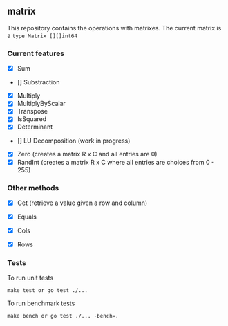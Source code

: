 ## matrix

This repository contains the operations with matrixes. The current matrix is a `type Matrix [][]int64`
### Current features

- [x] Sum
- [] Substraction
- [x] Multiply
- [x] MultiplyByScalar
- [x] Transpose
- [x] IsSquared
- [x] Determinant
- [] LU Decomposition (work in progress)
- [x] Zero (creates a matrix R x C and all entries are 0)
- [x] RandInt (creates a matrix R x C where all entries are choices from 0 - 255)

### Other methods

- [x] Get (retrieve a value given a row and column)
- [x] Equals
- [x] Cols
- [x] Rows


### Tests

To run unit tests

```
make test or go test ./...
```

To run benchmark tests

```
make bench or go test ./... -bench=.
```